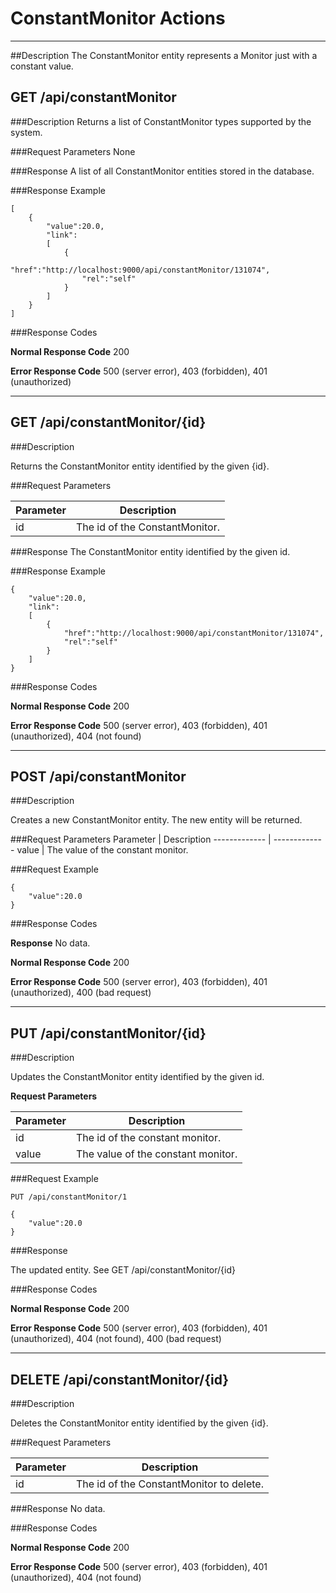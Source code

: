 ﻿# ConstantMonitor Actions
***

##Description
The ConstantMonitor entity represents a Monitor just with a constant value.

## GET /api/constantMonitor

###Description
Returns a list of ConstantMonitor types supported by the system.

###Request Parameters
None

###Response
A list of all ConstantMonitor entities stored in the database.

###Response Example
```
[
    {
        "value":20.0,
        "link":
        [
            {
                "href":"http://localhost:9000/api/constantMonitor/131074",
                "rel":"self"
            }
        ]
    }
]
```

###Response Codes

**Normal Response Code** 200

**Error Response Code** 500 (server error), 403 (forbidden), 401 (unauthorized)

***

## GET /api/constantMonitor/{id}

###Description

Returns the ConstantMonitor entity identified by the given {id}.

###Request Parameters

Parameter     | Description
------------- | -------------
id            | The id of the ConstantMonitor.

###Response 
The ConstantMonitor entity identified by the given id.

###Response Example
```
{
    "value":20.0,
    "link":
    [
        {
            "href":"http://localhost:9000/api/constantMonitor/131074",
            "rel":"self"
        }
    ]
}
```

###Response Codes

**Normal Response Code** 200

**Error Response Code** 500 (server error), 403 (forbidden), 401 (unauthorized), 404 (not found)

***

## POST /api/constantMonitor

###Description

Creates a new ConstantMonitor entity. The new entity will be returned.

###Request Parameters
Parameter     | Description
------------- | -------------
value   | The value of the constant monitor.

###Request Example
```
{
    "value":20.0
}
```

###Response Codes

**Response** No data.

**Normal Response Code** 200

**Error Response Code** 500 (server error), 403 (forbidden), 401 (unauthorized), 400 (bad request)

***

## PUT /api/constantMonitor/{id}

###Description

Updates the ConstantMonitor entity identified by the given id.

**Request Parameters** 

Parameter     | Description
------------- | -------------
id   | The id of the constant monitor.
value   | The value of the constant monitor.

###Request Example
```
PUT /api/constantMonitor/1
```
```
{
    "value":20.0
}
```

###Response

The updated entity. See GET /api/constantMonitor/{id}

###Response Codes

**Normal Response Code** 200

**Error Response Code** 500 (server error), 403 (forbidden), 401 (unauthorized), 404 (not found), 400 (bad request)

***

## DELETE /api/constantMonitor/{id}

###Description

Deletes the ConstantMonitor entity identified by the given {id}.

###Request Parameters

Parameter     | Description
------------- | -------------
id            | The id of the ConstantMonitor to delete.

###Response
No data.

###Response Codes

**Normal Response Code** 200

**Error Response Code** 500 (server error), 403 (forbidden), 401 (unauthorized), 404 (not found)
